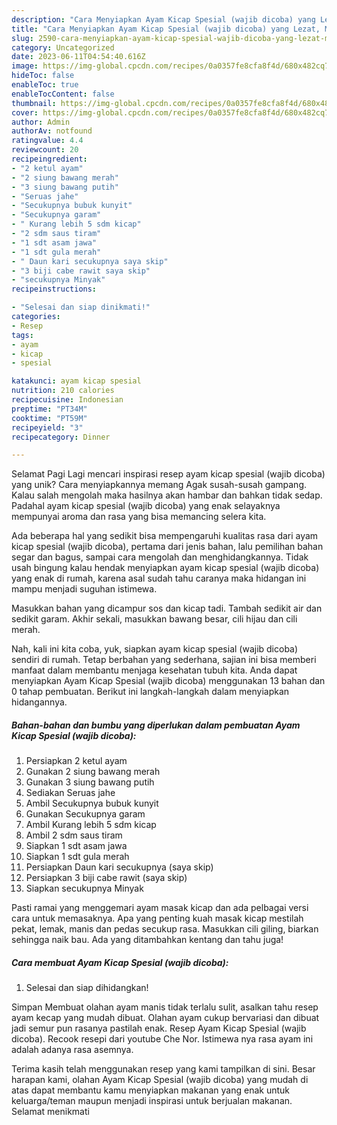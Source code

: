 ```yaml
---
description: "Cara Menyiapkan Ayam Kicap Spesial (wajib dicoba) yang Lezat, Mantap"
title: "Cara Menyiapkan Ayam Kicap Spesial (wajib dicoba) yang Lezat, Mantap"
slug: 2590-cara-menyiapkan-ayam-kicap-spesial-wajib-dicoba-yang-lezat-mantap
category: Uncategorized
date: 2023-06-11T04:54:40.616Z
image: https://img-global.cpcdn.com/recipes/0a0357fe8cfa8f4d/680x482cq70/ayam-kicap-spesial-wajib-dicoba-foto-resep-utama.jpg
hideToc: false
enableToc: true
enableTocContent: false
thumbnail: https://img-global.cpcdn.com/recipes/0a0357fe8cfa8f4d/680x482cq70/ayam-kicap-spesial-wajib-dicoba-foto-resep-utama.jpg
cover: https://img-global.cpcdn.com/recipes/0a0357fe8cfa8f4d/680x482cq70/ayam-kicap-spesial-wajib-dicoba-foto-resep-utama.jpg
author: Admin
authorAv: notfound
ratingvalue: 4.4
reviewcount: 20
recipeingredient:
- "2 ketul ayam"
- "2 siung bawang merah"
- "3 siung bawang putih"
- "Seruas jahe"
- "Secukupnya bubuk kunyit"
- "Secukupnya garam"
- " Kurang lebih 5 sdm kicap"
- "2 sdm saus tiram"
- "1 sdt asam jawa"
- "1 sdt gula merah"
- " Daun kari secukupnya saya skip"
- "3 biji cabe rawit saya skip"
- "secukupnya Minyak"
recipeinstructions:

- "Selesai dan siap dinikmati!"
categories:
- Resep
tags:
- ayam
- kicap
- spesial

katakunci: ayam kicap spesial 
nutrition: 210 calories
recipecuisine: Indonesian
preptime: "PT34M"
cooktime: "PT59M"
recipeyield: "3"
recipecategory: Dinner

---
```



Selamat Pagi Lagi mencari inspirasi resep ayam kicap spesial (wajib dicoba) yang unik? Cara menyiapkannya memang Agak susah-susah gampang. Kalau salah mengolah maka hasilnya akan hambar dan bahkan tidak sedap. Padahal ayam kicap spesial (wajib dicoba) yang enak selayaknya mempunyai aroma dan rasa yang bisa memancing selera kita.


Ada beberapa hal yang sedikit bisa mempengaruhi kualitas rasa dari ayam kicap spesial (wajib dicoba), pertama dari jenis bahan, lalu pemilihan bahan segar dan bagus, sampai cara mengolah dan menghidangkannya. Tidak usah bingung kalau hendak menyiapkan ayam kicap spesial (wajib dicoba) yang enak di rumah, karena asal sudah tahu caranya maka hidangan ini mampu menjadi suguhan istimewa.

Masukkan bahan yang dicampur sos dan kicap tadi. Tambah sedikit air dan sedikit garam. Akhir sekali, masukkan bawang besar, cili hijau dan cili merah.


Nah, kali ini kita coba, yuk, siapkan ayam kicap spesial (wajib dicoba) sendiri di rumah. Tetap berbahan yang sederhana, sajian ini bisa memberi manfaat dalam membantu menjaga kesehatan tubuh kita. Anda dapat menyiapkan Ayam Kicap Spesial (wajib dicoba) menggunakan 13 bahan dan 0 tahap pembuatan. Berikut ini langkah-langkah dalam menyiapkan hidangannya.

<!--inarticleads1-->

##### Bahan-bahan dan bumbu yang diperlukan dalam pembuatan Ayam Kicap Spesial (wajib dicoba):

1. Persiapkan 2 ketul ayam
1. Gunakan 2 siung bawang merah
1. Gunakan 3 siung bawang putih
1. Sediakan Seruas jahe
1. Ambil Secukupnya bubuk kunyit
1. Gunakan Secukupnya garam
1. Ambil  Kurang lebih 5 sdm kicap
1. Ambil 2 sdm saus tiram
1. Siapkan 1 sdt asam jawa
1. Siapkan 1 sdt gula merah
1. Persiapkan  Daun kari secukupnya (saya skip)
1. Persiapkan 3 biji cabe rawit (saya skip)
1. Siapkan secukupnya Minyak


Pasti ramai yang menggemari ayam masak kicap dan ada pelbagai versi cara untuk memasaknya. Apa yang penting kuah masak kicap mestilah pekat, lemak, manis dan pedas secukup rasa. Masukkan cili giling, biarkan sehingga naik bau. Ada yang ditambahkan kentang dan tahu juga! 

<!--inarticleads2-->

##### Cara membuat Ayam Kicap Spesial (wajib dicoba):


1. Selesai dan siap dihidangkan!

Simpan Membuat olahan ayam manis tidak terlalu sulit, asalkan tahu resep ayam kecap yang mudah dibuat. Olahan ayam cukup bervariasi dan dibuat jadi semur pun rasanya pastilah enak. Resep Ayam Kicap Spesial (wajib dicoba). Recook resepi dari youtube Che Nor. Istimewa nya rasa ayam ini adalah adanya rasa asemnya. 

Terima kasih telah menggunakan resep yang kami tampilkan di sini. Besar harapan kami, olahan Ayam Kicap Spesial (wajib dicoba) yang mudah di atas dapat membantu kamu menyiapkan makanan yang enak untuk keluarga/teman maupun menjadi inspirasi untuk berjualan makanan. Selamat menikmati
